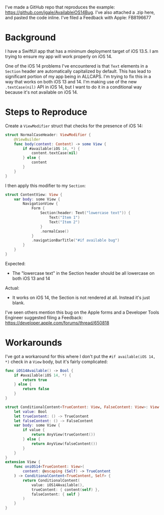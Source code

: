 I've made a GitHub repo that reproduces the example: https://github.com/jgale/AvailableiOS14Bug. I've also attached a .zip here, and pasted the code inline. I've filed a Feedback with Apple: FB8196677

# Background

I have a SwiftUI app that has a minimum deployment target of iOS 13.5. I am trying to ensure my app will work properly on iOS 14.

One of the iOS 14 problems I've encountered is that `Text` elements in a `Section` header are automatically capitalized by default. This has lead to significant portion of my app being in ALLCAPS. I'm trying to fix this in a way that works on both iOS 13 and 14. I'm making use of the new `.textCase(nil)` API in iOS 14, but I want to do it in a conditional way because it's not available on iOS 14.

# Steps to Reproduce

Create a `ViewModifier` struct that checks for the presence of iOS 14:

```swift
struct NormalCaseHeader: ViewModifier {
    @ViewBuilder
    func body(content: Content) -> some View {
        if #available(iOS 14, *) {
            content.textCase(nil)
        } else {
            content
        }
    }
}
```

I then apply this modifier to my `Section`:

```swift
struct ContentView: View {
    var body: some View {
        NavigationView {
            Form {
                Section(header: Text("lowercase text")) {
                    Text("Item 1")
                    Text("Item 2")
                }
                .normalCase()
            }
            .navigationBarTitle("#if available bug")
        }
    }
}
```

Expected: 
* The "lowercase text" in the Section header should be all lowercase on both iOS 13 and 14

Actual:
* It works on iOS 14, the Section is not rendered at all. Instead it's just blank.


I've seen others mention this bug on the Apple forms and a Developer Tools Engineer suggested filing a Feedback:
https://developer.apple.com/forums/thread/650818

# Workarounds

I've got a workaround for this where I don't put the `#if available(iOS 14, *)` check in a `View` body, but it's fairly complicated:

```swift
func iOS14Available() -> Bool {
    if #available(iOS 14, *) {
        return true
    } else {
        return false
    }
}

struct ConditionalContent<TrueContent: View, FalseContent: View>: View {
    let value: Bool
    let trueContent: () -> TrueContent
    let falseContent: () -> FalseContent
    var body: some View {
        if value {
            return AnyView(trueContent())
        } else {
            return AnyView(falseContent())
        }
    }
}
extension View {
    func oniOS14<TrueContent: View>(
        content: @escaping (Self) -> TrueContent
    ) -> ConditionalContent<TrueContent, Self> {
        return ConditionalContent(
            value: iOS14Available(),
            trueContent: { content(self) },
            falseContent: { self }
        )
    }
}
```